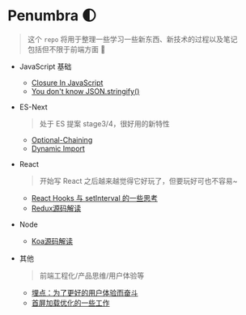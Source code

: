 # Penumbra 🌓

> 这个 `repo` 将用于整理一些学习一些新东西、新技术的过程以及笔记  
> 包括但不限于前端方面 👻

- JavaScript 基础

  - [Closure In JavaScript](./JS/Closure/Closure.md)
  - [You don't know JSON.stringify()](./JS/JSON/stringify/about.md)
  
- ES-Next

  > 处于 ES 提案 stage3/4，很好用的新特性

  - [Optional-Chaining](./ES-Next/Optional-Chaining/main.md)
  - [Dynamic Import](./ES-Next/Dynamic-Import/README.md)

- React

  > 开始写 React 之后越来越觉得它好玩了，但要玩好可也不容易~

  - [React Hooks 与 setInterval 的一些思考](./React/Hooks-setInterval/Hooks-setInterval.md)
  - [Redux源码解读](./React/redux/README.md)

- Node

  - [Koa源码解读]()

- 其他

  > 前端工程化/产品思维/用户体验等

  - [埋点：为了更好的用户体验而奋斗](FE/Track/main.md)
  - [首屏加载优化的一些工作](FE/Optimize/main.md)
